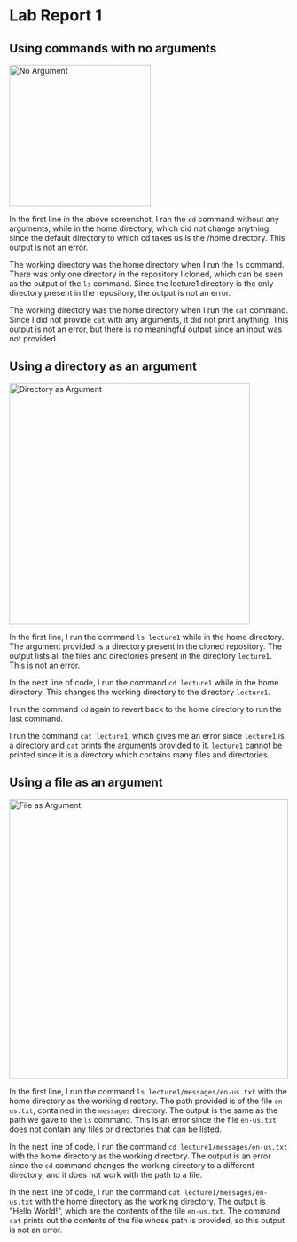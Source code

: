 # Lab Report 1

## Using commands with no arguments

<img width="255" alt="No Argument" src="https://github.com/utkarshlohia/cse15l-lab-reports/assets/62682577/025a38f5-f3ac-460f-b747-4d7e1f24bb9d">


In the first line in the above screenshot, I ran the `cd` command without any arguments, while in the home directory, which did not change anything since the default directory to which cd takes us is the /home directory. This output is not an error.

The working directory was the home directory when I run the `ls` command. There was only one directory in the repository I cloned, which can be seen as the output of the `ls` command. Since the lecture1 directory is the only directory present in the repository, the output is not an error.

The working directory was the home directory when I run the `cat` command. Since I did not provide `cat` with any arguments, it did not print anything. This output is not an error, but there is no meaningful output since an input was not provided.

## Using a directory as an argument

<img width="434" alt="Directory as Argument" src="https://github.com/utkarshlohia/cse15l-lab-reports/assets/62682577/00999805-c387-4f45-91a6-30509b4c5a50">


In the first line, I run the command `ls lecture1` while in the home directory. The argument provided is a directory present in the cloned repository. The output lists all the files and directories present in the directory `lecture1`. This is not an error.

In the next line of code, I run the command `cd lecture1` while in the home directory. This changes the working directory to the directory `lecture1`.

I run the command `cd` again to revert back to the home directory to run the last command.

I run the command `cat lecture1`, which gives me an error since `lecture1` is a directory and `cat` prints the arguments provided to it. `lecture1` cannot be printed since it is a directory which contains many files and directories.

## Using a file as an argument

<img width="503" alt="File as Argument" src="https://github.com/utkarshlohia/cse15l-lab-reports/assets/62682577/81227e20-fb53-4287-bfa9-be4822214a1e">


In the first line, I run the command `ls lecture1/messages/en-us.txt` with the home directory as the working directory. The path provided is of the file `en-us.txt`, contained in the `messages` directory. The output is the same as the path we gave to the `ls` command. This is an error since the file `en-us.txt` does not contain any files or directories that can be listed.

In the next line of code, I run the command `cd lecture1/messages/en-us.txt` with the home directory as the working directory. The output is an error since the `cd` command changes the working directory to a different directory, and it does not work with the path to a file.

In the next line of code, I run the command `cat lecture1/messages/en-us.txt` with the home directory as the working directory. The output is "Hello World!", which are the contents of the file `en-us.txt`. The command `cat` prints out the contents of the file whose path is provided, so this output is not an error.






